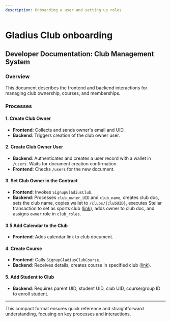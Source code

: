 ```yaml
---
description: Onboarding a user and setting up roles
---
```


# Gladius Club onboarding

## Developer Documentation: Club Management System

### Overview

This document describes the frontend and backend interactions for managing club ownership, courses, and memberships.

### Processes

#### 1. Create Club Owner

* **Frontend**: Collects and sends owner's email and UID.
* **Backend**: Triggers creation of the club owner user.

#### 2. Create Club Owner User

* **Backend**: Authenticates and creates a user record with a wallet in `/users`. Waits for document creation confirmation.
* **Frontend**: Checks `/users` for the new document.

#### 3. Set Club Owner in the Contract

* **Frontend**: Invokes `SignupGladiusClub`.
* **Backend**: Processes `club_owner_UID` and `club_name`, creates club doc, sets the club name, copies wallet to `/clubs/{clubUID}`, executes Stellar transaction to set as sports club ([link](https://testnet.stellarchain.io/operations/4843481864359937)), adds owner to club doc, and assigns `owner` role in `club_roles`.

#### 3.5 Add Calendar to the Club

* **Frontend**: Adds calendar link to club document.

#### 4. Create Course

* **Frontend**: Calls `SignupGladiusClubCourse`.
* **Backend**: Receives details, creates course in specified club ([link](https://testnet.stellarchain.io/operations/4852161993261057)).

#### 5. Add Student to Club

* **Backend**: Requires parent UID, student UID, club UID, course/group ID to enroll student.

***

This compact format ensures quick reference and straightforward understanding, focusing on key processes and interactions.
